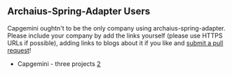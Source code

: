 ## Archaius-Spring-Adapter Users

Capgemini oughtn't to be the only company using archaius-spring-adapter. 
Please include your company by add the links yourself (please use HTTPS
URLs if possible), adding links to blogs about it if you like and 
[submit a pull request][1]!

* Capgemini - three projects [2]

[1]: https://github.com/Capgemini/archaius-spring-adapter/blob/master/README.md#getting-involved
[2]: http://capgemini.github.io/architecture/microservices-reality-check/
